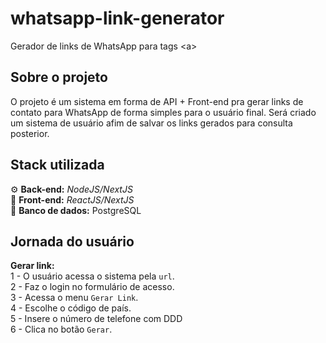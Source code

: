 # whatsapp-link-generator

Gerador de links de WhatsApp para tags &lt;a>

## Sobre o projeto

O projeto é um sistema em forma de API + Front-end pra gerar links de contato para WhatsApp de forma simples para o usuário final. Será criado um sistema de usuário afim de salvar os links gerados para consulta posterior.

## Stack utilizada

⚙ **Back-end:** _NodeJS/NextJS_<br>
📲 **Front-end:** _ReactJS/NextJS_<br>
💾 **Banco de dados:** PostgreSQL<br>

## Jornada do usuário

**Gerar link:**<br>
1 - O usuário acessa o sistema pela `url`.<br>
2 - Faz o login no formulário de acesso.<br>
3 - Acessa o menu `Gerar Link`.<br>
4 - Escolhe o código de país.<br>
5 - Insere o número de telefone com DDD<br>
6 - Clica no botão `Gerar`.<br>
